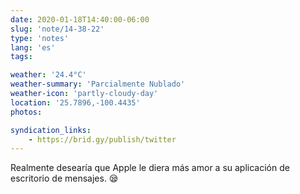 ```yaml
---
date: 2020-01-18T14:40:00-06:00
slug: 'note/14-38-22'
type: 'notes'
lang: 'es'
tags:

weather: '24.4°C'
weather-summary: 'Parcialmente Nublado'
weather-icon: 'partly-cloudy-day'
location: '25.7896,-100.4435'
photos:

syndication_links:
    - https://brid.gy/publish/twitter
---
```

Realmente desearía que Apple le diera más amor a su aplicación de escritorio de mensajes. 😪